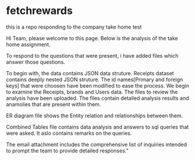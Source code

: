 # fetchrewards
this is a repo responding to the company take home test

Hi Team, please welcome to this page. Below is the analysis of the take home assignment. 

To respond to the questions that were present, i have added files which answer those questions.

To begin with, the data contains JSON data struture. Receipts dataset contains deeply nested JSON struture. The id names[Primary and foreign keys] that were choosen have been modified to ease the process.
We begin to examine the Receipts, brands and Users data. The files to review the analysis have been uploaded.  The files contain detailed analysis results and anamolies that are present within them. 

ER diagram file shows the Entity relation and relationships between them. 

Combined Tables file contains data analysis and answers to sql queries that were asked. It aslo contains remarks on the queries. 

The email attachment includes the comprehensive list of inquiries intended to prompt the team to provide detailed responses."

